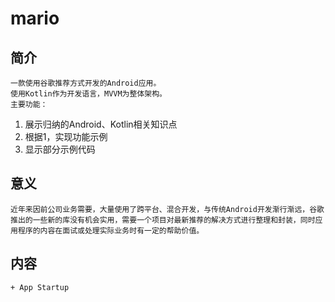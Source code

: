 # mario
## 简介
    一款使用谷歌推荐方式开发的Android应用。
    使用Kotlin作为开发语言，MVVM为整体架构。
    主要功能：
1. 展示归纳的Android、Kotlin相关知识点
2. 根据1，实现功能示例
3. 显示部分示例代码
## 意义
  
    近年来因前公司业务需要，大量使用了跨平台、混合开发，与传统Android开发渐行渐远，谷歌推出的一些新的库没有机会实用，需要一个项目对最新推荐的解决方式进行整理和封装，同时应用程序的内容在面试或处理实际业务时有一定的帮助价值。

## 内容
    + App Startup
